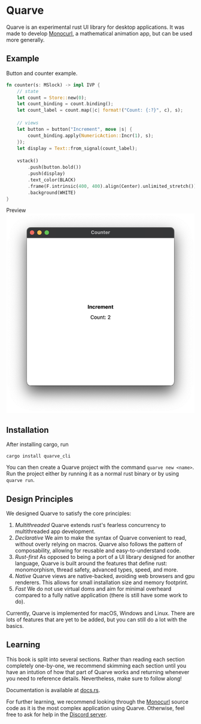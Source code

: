 # Quarve

Quarve is an experimental rust UI library for desktop applications.
It was made to develop [Monocurl](https://www.monocurl.com),
a mathematical animation app, but can be used more generally.

## Example

Button and counter example.
```rust
fn counter(s: MSlock) -> impl IVP {
    // state
    let count = Store::new(0);
    let count_binding = count.binding();
    let count_label = count.map(|c| format!("Count: {:?}", c), s);

    // views
    let button = button("Increment", move |s| {
        count_binding.apply(NumericAction::Incr(1), s);
    });
    let display = Text::from_signal(count_label);

    vstack()
        .push(button.bold())
        .push(display)
        .text_color(BLACK)
        .frame(F.intrinsic(400, 400).align(Center).unlimited_stretch())
        .background(WHITE)
}
```
Preview
![Counter App](img/counter.png)

## Installation
After installing cargo, run
```shell
cargo install quarve_cli
```
You can then create a Quarve project with the command
```quarve new <name>```.
Run the project either by running it as a normal rust binary
or by using ```quarve run```.

## Design Principles
We designed Quarve to satisfy the core principles:

1. *Multithreaded* Quarve extends rust's fearless concurrency to
multithreaded app development.
2. *Declarative* We aim to make the syntax of Quarve convenient to read,
without overly relying on macros. Quarve also follows the pattern of
composability, allowing for reusable and easy-to-understand code.
3. *Rust-first* As opposed to being a port of a UI library designed for
another language, Quarve is built around the features
that define rust: monomorphism, thread safety, advanced types, speed, and more.
4. *Native* Quarve views are native-backed, avoiding web browsers and gpu renderers.
This allows for small installation size and memory footprint.
5. *Fast* We do not use virtual doms and aim for minimal overheard
compared to a fully native application
(there is still have some work to do).

Currently, Quarve is implemented for macOS, Windows and Linux.
There are lots of features that are yet to be added,
but you can still do a lot with the basics.

## Learning
This book is split into several sections. Rather than reading
each section completely one-by-one, we recommend skimming each section
until you have an intution of how that part of Quarve works and returning
whenever you need to reference details. Nevertheless, make sure to follow along!

Documentation is available at [docs.rs](https://docs.rs/quarve/0.1.0/quarve/).

For further learning, we recommend looking through
the [Monocurl](https://github.com/monocurl/monocurl) source code
as it is the most complex application using Quarve.
Otherwise, feel free to ask for help in the
[Discord server](https://discord.gg/7g94JR3SAD).
